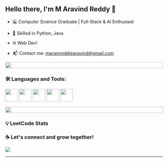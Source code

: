 ## Hello there, I'm M Aravind Reddy 👋




- 💻 Computer Science Graduate | Full-Stack & AI Enthusiast  

- 🔧 Skilled in Python, Java
- 🌐 Web Dev!


- 📬 Contact me: maramreddiearavind@gmail.com  


<img src="https://i.imgur.com/dBaSKWF.gif" height="20" width="100%"/>

### 🛠️ Languages and Tools:
<p>
  <img height="40" src="https://cdn.jsdelivr.net/gh/devicons/devicon/icons/python/python-original.svg" />

  <img height="40" src="https://cdn.jsdelivr.net/gh/devicons/devicon/icons/java/java-original.svg" />
 
  
  <img height="40" src="https://cdn.jsdelivr.net/gh/devicons/devicon/icons/html5/html5-original.svg" />
  <img height="40" src="https://cdn.jsdelivr.net/gh/devicons/devicon/icons/css3/css3-original.svg" />
  
 

  <img height="40" src="https://cdn.jsdelivr.net/gh/devicons/devicon/icons/github/github-original.svg" />
 
</p>

<img src="https://i.imgur.com/dBaSKWF.gif" height="20" width="100%"/>

### 💡 LeetCode Stats

### ☕ Let's connect and grow together!
<a href="mailto:maramreddiearavind@gmail.com">
  <img src="https://img.shields.io/badge/maramreddiearavind@gmail.com-D14836?style=flat-square&logo=Gmail&logoColor=white"/>
</a>

---


